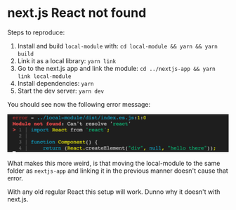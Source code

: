 # next.js React not found

Steps to reproduce:
1) Install and build `local-module` with: `cd local-module && yarn && yarn build`
2) Link it as a local library: `yarn link`
3) Go to the next.js app and link the module: `cd ../nextjs-app && yarn link local-module`
4) Install dependencies: `yarn`
5) Start the dev server: `yarn dev`

You should see now the following error message:

![React not found](nextjs-react-not-found.png?raw=true "React not found")

What makes this more weird, is that moving the local-module to the same folder as `nextjs-app` and linking it in the previous manner doesn't cause that error.

With any old regular React this setup will work. Dunno why it doesn't with next.js.